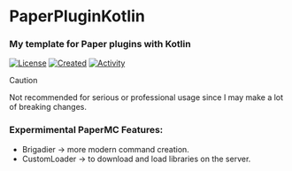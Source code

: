 # PaperPluginKotlin
### My template for Paper plugins with Kotlin

[![License](https://img.shields.io/badge/license-MIT-purple.svg)](https://github.com/CloudVEX/PaperPluginKotlin/blob/main/LICENSE)
[![Created](https://img.shields.io/github/created-at/CloudVEX/PaperPluginKotlin?color=purple
)](https://github.com/CloudVEX/PaperPluginKotlin)
[![Activity](https://img.shields.io/github/commit-activity/m/CloudVEX/PaperPluginKotlin?color=purple
)](https://github.com/CloudVEX/PaperPluginKotlin/graphs/contributors)

> [!CAUTION]
> Not recommended for serious or professional usage since I may make a lot of breaking changes.

### Expermimental PaperMC Features:
- Brigadier -> more modern command creation.
- CustomLoader -> to download and load libraries on the server.